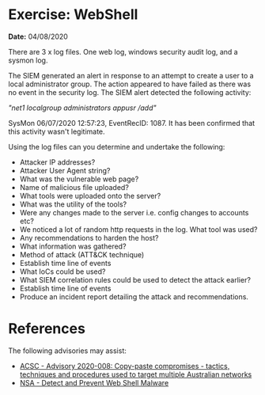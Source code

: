 # Exercise: WebShell
**Date:** 04/08/2020

There are 3 x log files. One web log, windows security audit log, and a sysmon log.

The SIEM generated an alert in response to an attempt to create a user to a local administrator group. The action appeared to have failed as there was no event in the security log. The SIEM alert detected the following activity:

*"net1 localgroup administrators appusr /add"*

SysMon 06/07/2020 12:57:23, EventRecID: 1087. It has been confirmed that this activity wasn't legitimate.

Using the log files can you determine and undertake the following:

+ Attacker IP addresses?
+ Attacker User Agent string?
+ What was the vulnerable web page?
+ Name of malicious file uploaded?
+ What tools were uploaded onto the server?
+ What was the utility of the tools?
+ Were any changes made to the server i.e. config changes to accounts etc?
+ We noticed a lot of random http requests in the log. What tool was used?
+ Any recommendations to harden the host?
+ What information was gathered?
+ Method of attack (ATT&CK technique)
+ Establish time line of events
+ What IoCs could be used?
+ What SIEM correlation rules could be used to detect the attack earlier?
+ Establish time line of events
+ Produce an incident report detailing the attack and recommendations.

# References
The following advisories may assist:
+ [ACSC - Advisory 2020-008: Copy-paste compromises - tactics, techniques and procedures used to target multiple Australian networks](https://www.cyber.gov.au/acsc/view-all-content/advisories/advisory-2020-008-copy-paste-compromises-tactics-techniques-and-procedures-used-target-multiple-australian-networks)
+ [NSA - Detect and Prevent Web Shell Malware](https://media.defense.gov/2020/Jun/09/2002313081/-1/-1/0/CSI-DETECT-AND-PREVENT-WEB-SHELL-MALWARE-20200422.PDF)
